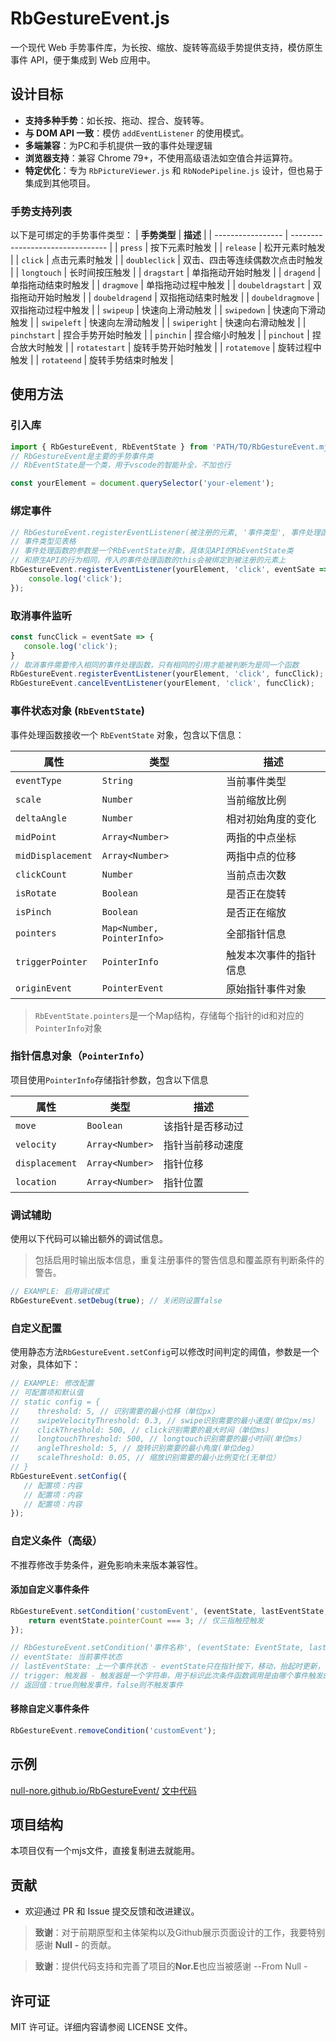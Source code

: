 # RbGestureEvent.js

一个现代 Web 手势事件库，为长按、缩放、旋转等高级手势提供支持，模仿原生事件 API，便于集成到 Web 应用中。

## **设计目标**
- **支持多种手势**：如长按、拖动、捏合、旋转等。
- **与 DOM API 一致**：模仿 `addEventListener` 的使用模式。
- **多端兼容**：为PC和手机提供一致的事件处理逻辑
- **浏览器支持**：兼容 Chrome 79+，不使用高级语法如空值合并运算符。
- **特定优化**：专为 `RbPictureViewer.js` 和 `RbNodePipeline.js` 设计，但也易于集成到其他项目。

### **手势支持列表**
以下是可绑定的手势事件类型：
| **手势类型**      | **描述**                         |
| ----------------- | -------------------------------- |
| `press`           | 按下元素时触发                   |
| `release`         | 松开元素时触发                   |
| `click`           | 点击元素时触发                   |
| `doubleclick`     | 双击、四击等连续偶数次点击时触发 |
| `longtouch`       | 长时间按压触发                   |
| `dragstart`       | 单指拖动开始时触发               |
| `dragend`         | 单指拖动结束时触发               |
| `dragmove`        | 单指拖动过程中触发               |
| `doubeldragstart` | 双指拖动开始时触发               |
| `doubeldragend`   | 双指拖动结束时触发               |
| `doubeldragmove`  | 双指拖动过程中触发               |
| `swipeup`         | 快速向上滑动触发                 |
| `swipedown`       | 快速向下滑动触发                 |
| `swipeleft`       | 快速向左滑动触发                 |
| `swiperight`      | 快速向右滑动触发                 |
| `pinchstart`      | 捏合手势开始时触发               |
| `pinchin`         | 捏合缩小时触发                   |
| `pinchout`        | 捏合放大时触发                   |
| `rotatestart`     | 旋转手势开始时触发               |
| `rotatemove`      | 旋转过程中触发                   |
| `rotateend`       | 旋转手势结束时触发               |


## 使用方法

### 引入库
```javascript
import { RbGestureEvent, RbEventState } from 'PATH/TO/RbGestureEvent.mjs';
// RbGestureEvent是主要的手势事件类
// RbEventState是一个类，用于vscode的智能补全，不加也行

const yourElement = document.querySelector('your-element');
```

### 绑定事件
```javascript
// RbGestureEvent.registerEventListener(被注册的元素, '事件类型', 事件处理函数);
// 事件类型见表格
// 事件处理函数的参数是一个RbEventState对象，具体见API的RbEventState类
// 和原生API的行为相同，传入的事件处理函数的this会被绑定到被注册的元素上
RbGestureEvent.registerEventListener(yourElement, 'click', eventSate => {
    console.log('click');
});
```

### 取消事件监听
```javascript
const funcClick = eventSate => {
   console.log('click');
}
// 取消事件需要传入相同的事件处理函数，只有相同的引用才能被判断为是同一个函数
RbGestureEvent.registerEventListener(yourElement, 'click', funcClick);
RbGestureEvent.cancelEventListener(yourElement, 'click', funcClick);
```

### **事件状态对象 (`RbEventState`)**
事件处理函数接收一个 `RbEventState` 对象，包含以下信息：

| **属性**          | **类型**                   | **描述**               |
| ----------------- | -------------------------- | ---------------------- |
| `eventType`       | `String`                   | 当前事件类型           |
| `scale`           | `Number`                   | 当前缩放比例           |
| `deltaAngle`      | `Number`                   | 相对初始角度的变化     |
| `midPoint`        | `Array<Number>`            | 两指的中点坐标         |
| `midDisplacement` | `Array<Number>`            | 两指中点的位移         |
| `clickCount`      | `Number`                   | 当前点击次数           |
| `isRotate`        | `Boolean`                  | 是否正在旋转           |
| `isPinch`         | `Boolean`                  | 是否正在缩放           |
| `pointers`        | `Map<Number, PointerInfo>` | 全部指针信息           |
| `triggerPointer`  | `PointerInfo`              | 触发本次事件的指针信息 |
| `originEvent`     | `PointerEvent`             | 原始指针事件对象       |

>`RbEventState.pointers`是一个Map结构，存储每个指针的id和对应的`PointerInfo`对象

### **指针信息对象（`PointerInfo`）**
项目使用`PointerInfo`存储指针参数，包含以下信息

| **属性**       | **类型**        | **描述**         |
| -------------- | --------------- | ---------------- |
| `move`         | `Boolean`       | 该指针是否移动过 |
| `velocity`     | `Array<Number>` | 指针当前移动速度 |
| `displacement` | `Array<Number>` | 指针位移         |
| `location`     | `Array<Number>` | 指针位置         |

### 调试辅助
使用以下代码可以输出额外的调试信息。
>包括启用时输出版本信息，重复注册事件的警告信息和覆盖原有判断条件的警告。
```javascript
// EXAMPLE: 启用调试模式
RbGestureEvent.setDebug(true); // 关闭则设置false
```

### 自定义配置
使用静态方法`RbGestureEvent.setConfig`可以修改时间判定的阈值，参数是一个对象，具体如下：
```javascript
// EXAMPLE: 修改配置
// 可配置项和默认值
// static config = {
//    threshold: 5, // 识别需要的最小位移（单位px）
//    swipeVelocityThreshold: 0.3, // swipe识别需要的最小速度(单位px/ms）
//    clickThreshold: 500, // click识别需要的最大时间（单位ms）
//    longtouchThreshold: 500, // longtouch识别需要的最小时间(单位ms）
//    angleThreshold: 5, // 旋转识别需要的最小角度(单位deg）
//    scaleThreshold: 0.05, // 缩放识别需要的最小比例变化(无单位）
// }
RbGestureEvent.setConfig({
   // 配置项：内容
   // 配置项：内容
   // 配置项：内容
});
```

### **自定义条件（高级）**
不推荐修改手势条件，避免影响未来版本兼容性。

#### 添加自定义事件条件
```javascript
RbGestureEvent.setCondition('customEvent', (eventState, lastEventState, trigger) => {
    return eventState.pointerCount === 3; // 仅三指触控触发
});

// RbGestureEvent.setCondition('事件名称', (eventState: EventState, lastEventState: EventState, trigger: String) => Boolean);
// eventState: 当前事件状态
// lastEventState: 上一个事件状态 - eventState只在指针按下，移动，抬起时更新，lastEventState则是上一次的eventState
// trigger: 触发器 - 触发器是一个字符串，用于标识此次条件函数调用是由哪个事件触发的，和eventState.eventType不同，eventState.eventType是事件类型，由evensState的更新回调决定，该回调绑定在body上，而trigger则是由元素触发的，由元素的事件回调决定
// 返回值：true则触发事件，false则不触发事件
```

#### 移除自定义事件条件
```javascript
RbGestureEvent.removeCondition('customEvent');
```

## 示例

[null-nore.github.io/RbGestureEvent/](null-nore.github.io/RbGestureEvent/)
[文中代码](example/mdExample.js)

## 项目结构

本项目仅有一个mjs文件，直接复制进去就能用。

## 贡献

- 欢迎通过 PR 和 Issue 提交反馈和改进建议。
> **致谢**：对于前期原型和主体架构以及Github展示页面设计的工作，我要特别感谢 **Null** **-** 的贡献。

> **致谢**：提供代码支持和完善了项目的**Nor.E**也应当被感谢 --From Null -


## **许可证**
MIT 许可证。详细内容请参阅 LICENSE 文件。
